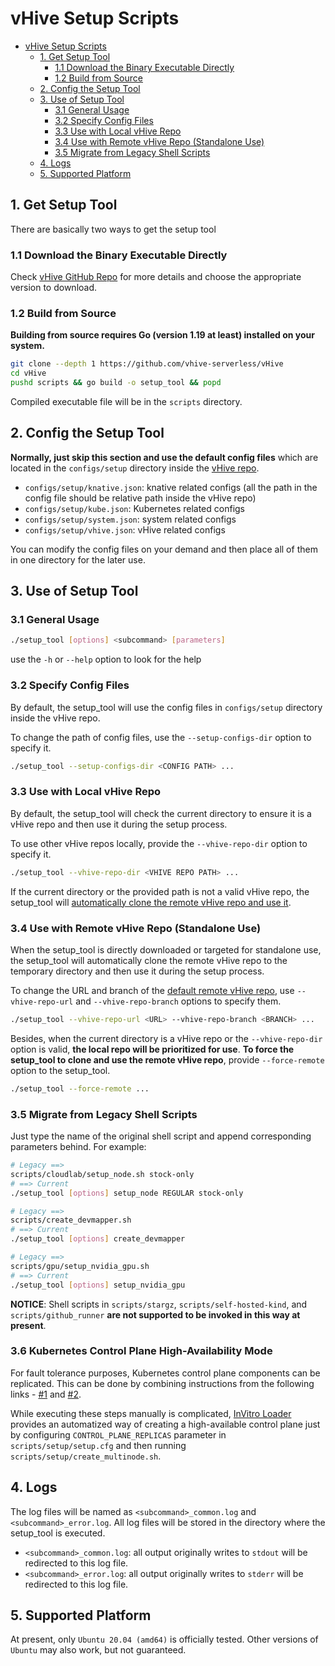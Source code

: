 # vHive Setup Scripts

- [vHive Setup Scripts](#vhive-setup-scripts)
    - [1. Get Setup Tool](#1-get-setup-tool)
        - [1.1 Download the Binary Executable Directly](#11-download-the-binary-executable-directly)
        - [1.2 Build from Source](#12-build-from-source)
    - [2. Config the Setup Tool](#2-config-the-setup-tool)
    - [3. Use of Setup Tool](#3-use-of-setup-tool)
        - [3.1 General Usage](#31-general-usage)
        - [3.2 Specify Config Files](#32-specify-config-files)
        - [3.3 Use with Local vHive Repo](#33-use-with-local-vhive-repo)
        - [3.4 Use with Remote vHive Repo (Standalone Use)](#34-use-with-remote-vhive-repo-standalone-use)
        - [3.5 Migrate from Legacy Shell Scripts](#35-migrate-from-legacy-shell-scripts)
    - [4. Logs](#4-logs)
    - [5. Supported Platform](#5-supported-platform)

## 1. Get Setup Tool

There are basically two ways to get the setup tool

### 1.1 Download the Binary Executable Directly

Check [vHive GitHub Repo](https://github.com/vhive-serverless/vHive/releases) for more details and choose the
appropriate version to download.

### 1.2 Build from Source

**Building from source requires Go (version 1.19 at least) installed on your system.**

```bash
git clone --depth 1 https://github.com/vhive-serverless/vHive
cd vHive
pushd scripts && go build -o setup_tool && popd
```

Compiled executable file will be in the `scripts` directory.

## 2. Config the Setup Tool

**Normally, just skip this section and use the default config files** which are located in the `configs/setup` directory
inside the [vHive repo](https://github.com/vhive-serverless/vHive).

- `configs/setup/knative.json`: knative related configs (all the path in the config file should be relative path inside
  the vHive repo)
- `configs/setup/kube.json`: Kubernetes related configs
- `configs/setup/system.json`: system related configs
- `configs/setup/vhive.json`: vHive related configs

You can modify the config files on your demand and then place all of them in one directory for the later use.

## 3. Use of Setup Tool

### 3.1 General Usage

```bash
./setup_tool [options] <subcommand> [parameters]
```

use the `-h` or `--help` option to look for the help

### 3.2 Specify Config Files

By default, the setup_tool will use the config files in `configs/setup` directory inside the vHive repo.

To change the path of config files, use the `--setup-configs-dir` option to specify it.

```bash
./setup_tool --setup-configs-dir <CONFIG PATH> ...
```

### 3.3 Use with Local vHive Repo

By default, the setup_tool will check the current directory to ensure it is a vHive repo and then use it during the
setup process.

To use other vHive repos locally, provide the `--vhive-repo-dir` option to specify it.

```bash
./setup_tool --vhive-repo-dir <VHIVE REPO PATH> ...
```

If the current directory or the provided path is not a valid vHive repo, the setup_tool
will [automatically clone the remote vHive repo and use it](#34-use-with-remote-vhive-repo).

### 3.4 Use with Remote vHive Repo (Standalone Use)

When the setup_tool is directly downloaded or targeted for standalone use, the setup_tool will automatically clone the
remote vHive repo to the temporary directory and then use it during the setup process.

To change the URL and branch of the [default remote vHive repo](https://github.com/vhive-serverless/vHive),
use `--vhive-repo-url` and `--vhive-repo-branch` options to specify them.

```bash
./setup_tool --vhive-repo-url <URL> --vhive-repo-branch <BRANCH> ...
``` 

Besides, when the current directory is a vHive repo or the `--vhive-repo-dir` option is valid, **the local repo will be
prioritized for use**. **To force the setup_tool to clone and use the remote vHive repo**, provide `--force-remote`
option to the setup_tool.

```bash
./setup_tool --force-remote ...
```

### 3.5 Migrate from Legacy Shell Scripts

Just type the name of the original shell script and append corresponding parameters behind. For example:

```bash
# Legacy ==>
scripts/cloudlab/setup_node.sh stock-only
# ==> Current
./setup_tool [options] setup_node REGULAR stock-only

# Legacy ==>
scripts/create_devmapper.sh
# ==> Current
./setup_tool [options] create_devmapper

# Legacy ==>
scripts/gpu/setup_nvidia_gpu.sh
# ==> Current
./setup_tool [options] setup_nvidia_gpu
```

**NOTICE**: Shell scripts in `scripts/stargz`, `scripts/self-hosted-kind`, and `scripts/github_runner` **are not
supported to be invoked in this way at present**.

### 3.6 Kubernetes Control Plane High-Availability Mode

For fault tolerance purposes, Kubernetes control plane components can be replicated. This can be done by combining
instructions from
the following links - [#1](https://github.com/kubernetes/kubeadm/blob/main/docs/ha-considerations.md)
and [#2](https://kubernetes.io/docs/setup/production-environment/tools/kubeadm/high-availability/).

While executing these steps manually is complicated, [InVitro Loader](https://github.com/vhive-serverless/invitro)
provides an automatized way of creating a high-available control plane just by configuring `CONTROL_PLANE_REPLICAS`
parameter in `scripts/setup/setup.cfg` and then running `scripts/setup/create_multinode.sh`.

## 4. Logs

The log files will be named as `<subcommand>_common.log` and `<subcommand>_error.log`. All log files will be stored in
the directory where the setup_tool is executed.

- `<subcommand>_common.log`: all output originally writes to `stdout` will be redirected to this log file.
- `<subcommand>_error.log`: all output originally writes to `stderr` will be redirected to this log file.

## 5. Supported Platform

At present, only `Ubuntu 20.04 (amd64)` is officially tested. Other versions of `Ubuntu` may also work, but not
guaranteed. 